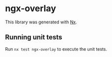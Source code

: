 # ngx-overlay

This library was generated with [Nx](https://nx.dev).

## Running unit tests

Run `nx test ngx-overlay` to execute the unit tests.
